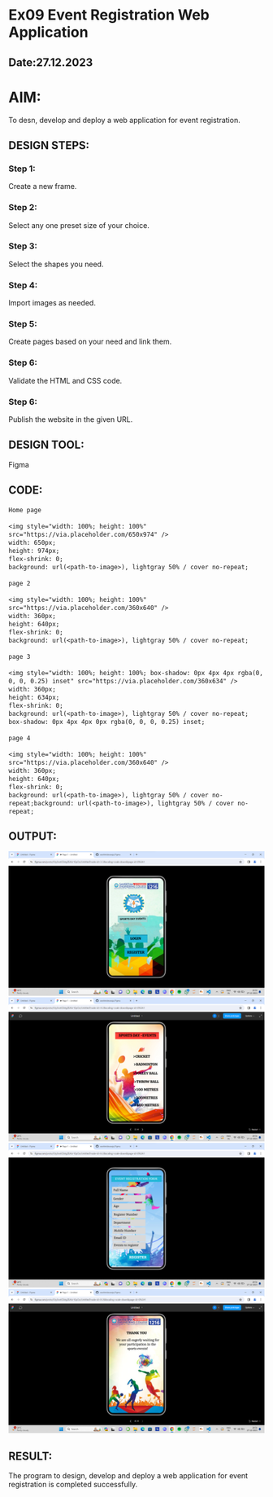 # Ex09 Event Registration Web Application
## Date:27.12.2023
# AIM:
To desn, develop and deploy a web application for event registration.

## DESIGN STEPS:

### Step 1:
Create a new frame.

### Step 2:
Select any one preset size of your choice.

### Step 3:
Select the shapes you need.

### Step 4:
Import images as needed.

### Step 5:
Create pages based on your need and link them.

### Step 6:

Validate the HTML and CSS code.

### Step 6:

Publish the website in the given URL.

## DESIGN TOOL:
Figma

## CODE:
```
Home page

<img style="width: 100%; height: 100%" src="https://via.placeholder.com/650x974" />
width: 650px;
height: 974px;
flex-shrink: 0;
background: url(<path-to-image>), lightgray 50% / cover no-repeat;

page 2

<img style="width: 100%; height: 100%" src="https://via.placeholder.com/360x640" />
width: 360px;
height: 640px;
flex-shrink: 0;
background: url(<path-to-image>), lightgray 50% / cover no-repeat;

page 3

<img style="width: 100%; height: 100%; box-shadow: 0px 4px 4px rgba(0, 0, 0, 0.25) inset" src="https://via.placeholder.com/360x634" />
width: 360px;
height: 634px;
flex-shrink: 0;
background: url(<path-to-image>), lightgray 50% / cover no-repeat;
box-shadow: 0px 4px 4px 0px rgba(0, 0, 0, 0.25) inset;

page 4

<img style="width: 100%; height: 100%" src="https://via.placeholder.com/360x640" />
width: 360px;
height: 640px;
flex-shrink: 0;
background: url(<path-to-image>), lightgray 50% / cover no-repeat;background: url(<path-to-image>), lightgray 50% / cover no-repeat;
```

## OUTPUT:
![Alt text](<Screenshot 2023-12-27 205058.png>)
![Alt text](<Screenshot 2023-12-27 205106.png>)
![Alt text](<Screenshot 2023-12-27 205115.png>)
![Alt text](<Screenshot 2023-12-27 205123.png>)


## RESULT:
The program to design, develop and deploy a web application for event registration is completed successfully.
